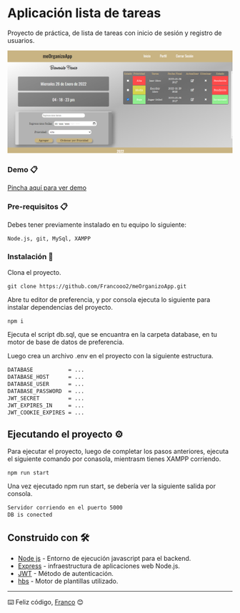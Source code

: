 # Aplicación lista de tareas

Proyecto de práctica, de lista de tareas con inicio de sesión y registro de usuarios.

![Perfil principal.](https://github.com/Francooo2/meOrganizoApp/blob/main/src/public/img/profile.png?raw=true "Perfil principal")


### Demo 📋

[Pincha aquí para ver demo](https://www.meorganizo.digital/)

### Pre-requisitos 📋

Debes tener previamente instalado en tu equipo lo siguiente:

```
Node.js, git, MySql, XAMPP
```

### Instalación 🔧

Clona el proyecto.

```
git clone https://github.com/Francooo2/meOrganizoApp.git
```

Abre tu editor de preferencia, y por consola ejecuta lo siguiente para instalar dependencias del proyecto.

```
npm i
```

Ejecuta el script db.sql, que se encuantra en la carpeta database, en tu motor de base de datos de preferencia.

Luego crea un archivo .env en el proyecto con la siguiente estructura.

```
DATABASE           = ...
DATABASE_HOST      = ...
DATABASE_USER      = ...
DATABASE_PASSWORD  = ...
JWT_SECRET         = ...
JWT_EXPIRES_IN     = ...
JWT_COOKIE_EXPIRES = ...
```

## Ejecutando el proyecto ⚙️

Para ejecutar el proyecto, luego de completar los pasos anteriores, ejecuta el siguiente comando por conasola, mientrasm tienes XAMPP corriendo.

```
npm run start
```
Una vez ejecutado npm run start, se debería ver la siguiente salida por consola.

```
Servidor corriendo en el puerto 5000
DB is conected
```

## Construido con 🛠️

* [Node js](https://nodejs.org/es/) - Entorno de ejecución javascript para el backend.
* [Express](https://expressjs.com/es/) - infraestructura de aplicaciones web Node.js.
* [JWT](https://jwt.io/) - Método de autenticación.
* [hbs](https://handlebarsjs.com/) - Motor de plantillas utilizado.

---
⌨️ Feliz código, [Franco](https://github.com/Francooo2) 😊
